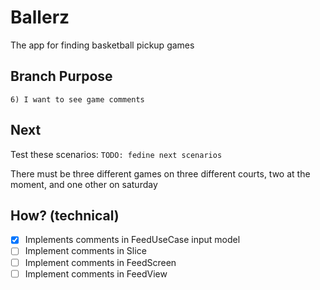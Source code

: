 # Ballerz
The app for finding basketball pickup games

## Branch Purpose
    6) I want to see game comments

## Next 
Test these scenarios:
    `TODO: fedine next scenarios` 
        

There must be three different games on three different courts, two at the moment, and one other on saturday


## How? (technical)
- [x] Implements comments in FeedUseCase input model
- [ ] Implement comments in Slice
- [ ] Implement comments in FeedScreen
- [ ] Implement comments in FeedView
